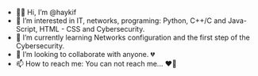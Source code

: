 - 👋🏻 Hi, I’m @haykif
- 👀 I’m interested in IT, networks, programing: Python, C++/C and Java-Script, HTML - CSS and Cybersecurity.
- 🌱 I’m currently learning Networks configuration and the first step of the Cybersecurity.
- 💞️ I’m looking to collaborate with anyone. 💔
- 📫 How to reach me: You can not reach me... ❤️‍🔥

<!---
haykif/haykif is a ✨ special ✨ repository because its `README.md` (this file) appears on your GitHub profile.
You can click the Preview link to take a look at your changes.
--->
